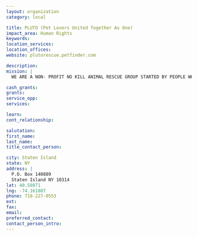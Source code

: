 ```yaml
---
layout: organization
category: local

title: PLUTO (Pet Lovers United Together As One)
impact_area: Human Rights
keywords: 
location_services: 
location_offices: 
website: plutorescue.petfinder.com

description: 
mission: |
  WE ARE A NON- PROFIT NO KILL ANIMAL RESCUE GROUP STARTED BY PEOPLE WHO HAVE A SPECIAL PLACE IN THEIR HEARTS FOR THE HOMELESS,ABANDONED,SICK AND UNWANTED ANIMALS. TO PROMOTE HUMANE EDUCATION DESIGNED TO INCREASE AWARENESS,COMPASSION AND RESPONSIBLE PET OWNERSHIP.AN ALL VOLUNTEER GROUP DEDICATED TO RESCUING,PROVIDING MEDICAL ATTENTION AND UNCONDITIONAL LOVE UNTIL PLACED IN A PERMANENT AND WELL EDUCATED HOME.... 

cash_grants: 
grants: 
service_opp: 
services: 

learn: 
cont_relationship: 

salutation: 
first_name: 
last_name: 
title_contact_person: 

city: Staten Island
state: NY
address: |
  P.O. Box 140889  
  Staten Island NY 10314
lat: 40.58871
lng: -74.161807
phone: 718-227-0553
ext: 
fax: 
email: 
preferred_contact: 
contact_person_intro: 
---
```

